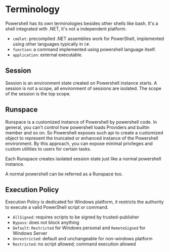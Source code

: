 # Terminology

Powershell has its own terminologies besides other shells like bash.
It's a shell integrated with .NET, it's not a independent platform.

- `cmdlet`: precompiled .NET assemblies work for PowerShell, implemented using other languages typically in `C#`.
- `function`: a command implemented using powershell language itself.
- `application`: external executable.

## Session

Session is an environment state created on Powershell instance starts.
A session is not a scope, all environment of sessions are isolated.
The scope of the session is the top scope.

## Runspace

Runspace is a customized instance of Powershell by powershell code.
In general, you can't control how powershell loads Providers and builtin member and so on.
So Powershell exposes such api to create a customized object to represent the truncated or enhanced instance of the Powershell environment.
By this approach, you can expose minimal privileges and custom utilities to users for certain tasks.

Each Runspace creates isolated session state just like a normal powershell instance.

A normal powershell can be referred as a Runspace too.

## Execution Policy

Execution Policy is dedicated for Windows platform, it restricts the authority to execute a valid PowerShell script or command.

- `AllSigned`: requires scripts to be signed by trusted-publisher
- `Bypass`: does not block anything
- `Default`: `Restricted` for Windows personal and `RemoteSigned` for Windows Server
- `Unrestricted`: default and unchangeable for non-windows platform
- `Restricted`: no script allowed; command execution allowed
